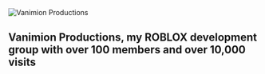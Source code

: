 
<img src="https://t1.rbxcdn.com/fe6bd11e32eb7e5ca30b196fab2bbccc" alt="Vanimion Productions">
<h2> Vanimion Productions, my ROBLOX development group with over 100 members and over 10,000 visits</h2>
